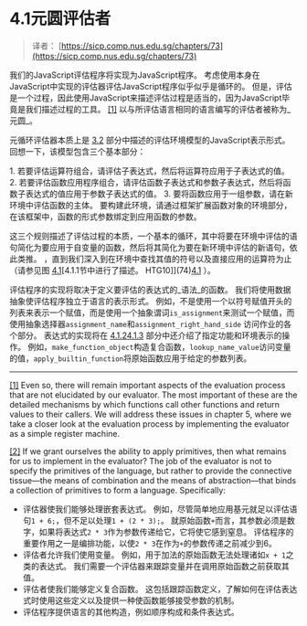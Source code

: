 # 4.1元圆评估者

> 译者： [https://sicp.comp.nus.edu.sg/chapters/73](https://sicp.comp.nus.edu.sg/chapters/73)



我们的JavaScript评估程序将实现为JavaScript程序。 考虑使用本身在JavaScript中实现的评估器评估JavaScript程序似乎似乎是循环的。 但是，评估是一个过程，因此使用JavaScript来描述评估过程是适当的，因为JavaScript毕竟是我们描述过程的工具。 [[1]](73#footnote-1) 以与所评估语言相同的语言编写的评估者被称为_元圆_。

元循环评估器本质上是 [3.2](52) 部分中描述的评估环境模型的JavaScript表示形式。 回想一下，该模型包含三个基本部分：

 <split>1.  若要评估运算符组合，请评估子表达式，然后将运算符应用于子表达式的值。
2.  若要评估函数应用程序组合，请评估函数子表达式和参数子表达式，然后将函数子表达式的值应用于参数子表达式的值。
3.  要将函数应用于一组参数，请在新环境中评估函数的主体。 要构建此环境，请通过框架扩展函数对象的环境部分，在该框架中，函数的形式参数绑定到应用函数的参数。</split> 

这三个规则描述了评估过程的本质，一个基本的循环，其中将要在环境中评估的语句简化为要应用于自变量的函数，然后将其简化为要在新环境中评估的新语句，依此类推。 ，直到我们深入到在环境中查找其值的符号以及直接应用的运算符为止（请参见图 [4.1](74#fig_4.1)[4.1.1节中进行了描述。 HTG10]](74)[4.1](74#fig_4.1) ）。

评估程序的实现将取决于定义要评估的表达式的_语法_的函数。 我们将使用数据抽象使评估程序独立于语言的表示形式。 例如，不是使用一个以符号赋值开头的列表来表示一个赋值，而是使用一个抽象谓词`is_assignment`来测试一个赋值，而使用抽象选择器`assignment_name`和`assignment_right_hand_side` 访问作业的各个部分。 表达式的实现将在 [4.1.2](75)[4.1.3](76) 部分中还介绍了指定功能和环境表示的操作。 例如，`make_function_object`构造复合函数，`lookup_name_value`访问变量的值，`apply_builtin_function`将原始函数应用于给定的参数列表。

* * *

[[1]](73#footnote-link-1) Even so, there will remain important aspects of the evaluation process that are not elucidated by our evaluator. The most important of these are the detailed mechanisms by which functions call other functions and return values to their callers. We will address these issues in chapter 5, where we take a closer look at the evaluation process by implementing the evaluator as a simple register machine.

[[2]](73#footnote-link-2) If we grant ourselves the ability to apply primitives, then what remains for us to implement in the evaluator? The job of the evaluator is not to specify the primitives of the language, but rather to provide the connective tissue—the means of combination and the means of abstraction—that binds a collection of primitives to form a language. Specifically:

*   评估器使我们能够处理嵌套表达式。 例如，尽管简单地应用基元就足以评估语句`1 + 6;`，但不足以处理`1 + (2 * 3);`。 就原始函数`+`而言，其参数必须是数字，如果将表达式`2 * 3`作为参数传递给它，它将使它感到窒息。 评估程序的重要作用之一是编排功能，以使`2 * 3`在作为`+`的参数传递之前减少到6。
*   评估者允许我们使用变量。 例如，用于加法的原始函数无法处理诸如`x + 1`之类的表达式。 我们需要一个评估器来跟踪变量并在调用原始函数之前获取其值。
*   评估者使我们能够定义复合函数。 这包括跟踪函数定义，了解如何在评估表达式时使用这些定义以及提供一种使函数能够接受参数的机制。
*   评估程序提供语言的其他构造，例如顺序构成和条件表达式。

 